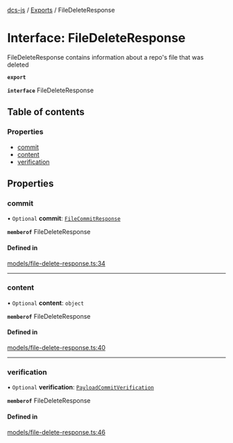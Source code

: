 [dcs-js](../README.md) / [Exports](../modules.md) / FileDeleteResponse

# Interface: FileDeleteResponse

FileDeleteResponse contains information about a repo\'s file that was deleted

**`export`**

**`interface`** FileDeleteResponse

## Table of contents

### Properties

- [commit](FileDeleteResponse.md#commit)
- [content](FileDeleteResponse.md#content)
- [verification](FileDeleteResponse.md#verification)

## Properties

### <a id="commit" name="commit"></a> commit

• `Optional` **commit**: [`FileCommitResponse`](FileCommitResponse.md)

**`memberof`** FileDeleteResponse

#### Defined in

[models/file-delete-response.ts:34](https://github.com/unfoldingWord/dcs-js/blob/42a7ab5/models/file-delete-response.ts#L34)

___

### <a id="content" name="content"></a> content

• `Optional` **content**: `object`

**`memberof`** FileDeleteResponse

#### Defined in

[models/file-delete-response.ts:40](https://github.com/unfoldingWord/dcs-js/blob/42a7ab5/models/file-delete-response.ts#L40)

___

### <a id="verification" name="verification"></a> verification

• `Optional` **verification**: [`PayloadCommitVerification`](PayloadCommitVerification.md)

**`memberof`** FileDeleteResponse

#### Defined in

[models/file-delete-response.ts:46](https://github.com/unfoldingWord/dcs-js/blob/42a7ab5/models/file-delete-response.ts#L46)
